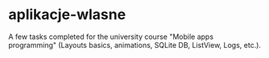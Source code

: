 # aplikacje-wlasne
A few tasks completed for the university course "Mobile apps programming" (Layouts basics, animations, SQLite DB, ListView, Logs, etc.).
